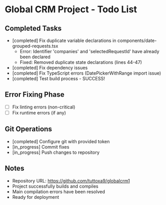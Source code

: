 # Global CRM Project - Todo List

## Completed Tasks
- [completed] Fix duplicate variable declarations in components/date-grouped-requests.tsx
  - Error: Identifier 'companies' and 'selectedRequestId' have already been declared
  - Fixed: Removed duplicate state declarations (lines 44-47)
- [completed] Fix dependency issues
- [completed] Fix TypeScript errors (DatePickerWithRange import issue)
- [completed] Test build process - SUCCESS!

## Error Fixing Phase
- [ ] Fix linting errors (non-critical)
- [ ] Fix runtime errors (if any)

## Git Operations
- [completed] Configure git with provided token
- [in_progress] Commit fixes
- [in_progress] Push changes to repository

## Notes
- Repository URL: https://github.com/tuttoxa9/globalcrm1
- Project successfully builds and compiles
- Main compilation errors have been resolved
- Ready for deployment
